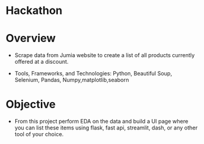 # Hackathon

# Overview

- Scrape data from Jumia website to create a list of all products currently offered at a discount.

- Tools, Frameworks, and Technologies: Python, Beautiful Soup, Selenium, Pandas, Numpy,matplotlib,seaborn

# Objective

- From this project perform EDA on the data and build a UI page where you can list these items using flask, fast api, streamlit, dash, or any other tool of your choice.
